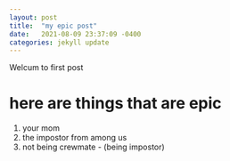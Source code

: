 ```yaml
---
layout: post
title:  "my epic post"
date:   2021-08-09 23:37:09 -0400
categories: jekyll update
---
```

Welcum to first post

# here are things that are epic
1. your mom
2. the impostor from among us
3. not being crewmate - (being impostor)
